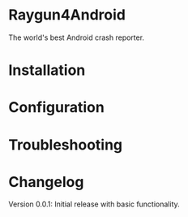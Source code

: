 Raygun4Android
==============

The world's best Android crash reporter.

Installation
=============

Configuration
==============

Troubleshooting
================

Changelog
=========

Version 0.0.1: Initial release with basic functionality.